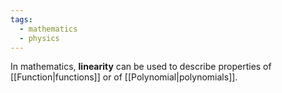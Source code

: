 ```yaml
---
tags:
  - mathematics
  - physics
---
```

In mathematics, **linearity** can be used to describe properties of [[Function|functions]] or of [[Polynomial|polynomials]].